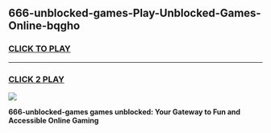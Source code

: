 
## 666-unblocked-games-Play-Unblocked-Games-Online-bqgho
<h3>
<a href="https://premium76.site?title=666-unblocked-games&ref=25A">CLICK TO PLAY</a></h3>
<hr>

<h3>
<a href="https://premium76.site?title=666-unblocked-games&ref=25A">CLICK 2 PLAY</a>
  
</h3>

<a href="https://premium76.site?title=666-unblocked-games&ref=25A"><img src="https://clearcache.store/games.png"></a>


**666-unblocked-games games unblocked: Your Gateway to Fun and Accessible Online Gaming**
